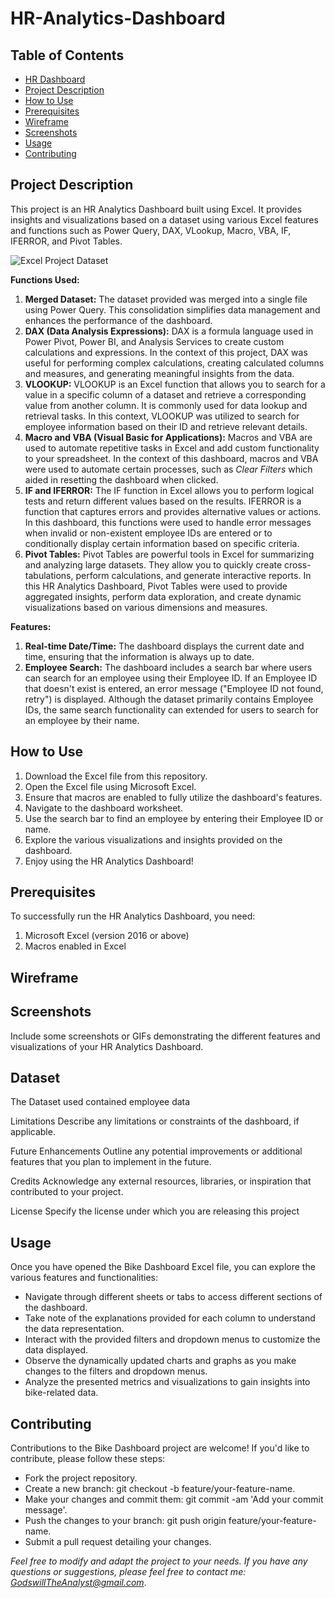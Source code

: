 # <a name="hr-dashboard"></a> HR-Analytics-Dashboard

## Table of Contents
- [HR Dashboard](#hr-dashboard)
- [Project Description](#project-description) 
- [How to Use](#how-to-use)
- [Prerequisites](#prerequisites)
- [Wireframe](#wireframe)
- [Screenshots](#screenshots)
- [Usage](#usage)
- [Contributing](#contributing)

## <a name="project-description"></a> Project Description
This project is an HR Analytics Dashboard built using Excel. It provides insights and visualizations based on a dataset using various Excel features and functions such as Power Query, DAX, VLookup, Macro, VBA, IF, IFERROR, and Pivot Tables.

![Excel Project Dataset](https://github.com/Dev-Godswill/Bike-Dashboard/assets/99620725/7171d980-929e-47aa-af9b-38d9c41aa12c)

**Functions Used:**
1. **Merged Dataset:** The dataset provided was merged into a single file using Power Query. This consolidation simplifies data management and enhances the performance of the dashboard.
2. **DAX (Data Analysis Expressions):** DAX is a formula language used in Power Pivot, Power BI, and Analysis Services to create custom calculations and expressions. In the context of this project, DAX was useful for performing complex calculations, creating calculated columns and measures, and generating meaningful insights from the data.
3. **VLOOKUP:** VLOOKUP is an Excel function that allows you to search for a value in a specific column of a dataset and retrieve a corresponding value from another column. It is commonly used for data lookup and retrieval tasks. In this context, VLOOKUP was utilized to search for employee information based on their ID and retrieve relevant details.
4. **Macro and VBA (Visual Basic for Applications):** Macros and VBA are used to automate repetitive tasks in Excel and add custom functionality to your spreadsheet. In the context of this dashboard, macros and VBA were used to automate certain processes, such as _Clear Filters_ which aided in resetting the dashboard when clicked. 
5. **IF and IFERROR:** The IF function in Excel allows you to perform logical tests and return different values based on the results. IFERROR is a function that captures errors and provides alternative values or actions. In this dashboard, this functions were used to handle error messages when invalid or non-existent employee IDs are entered or to conditionally display certain information based on specific criteria.
6. **Pivot Tables:** Pivot Tables are powerful tools in Excel for summarizing and analyzing large datasets. They allow you to quickly create cross-tabulations, perform calculations, and generate interactive reports. In this HR Analytics Dashboard, Pivot Tables were used to provide aggregated insights, perform data exploration, and create dynamic visualizations based on various dimensions and measures.

**Features:**
1. **Real-time Date/Time:** The dashboard displays the current date and time, ensuring that the information is always up to date. 
2. **Employee Search:** The dashboard includes a search bar where users can search for an employee using their Employee ID. If an Employee ID that doesn't exist is entered, an error message ("Employee ID not found, retry") is displayed. Although the dataset primarily contains Employee IDs, the same search functionality can extended for users to search for an employee by their name.

## How to Use
1. Download the Excel file from this repository. 
2. Open the Excel file using Microsoft Excel. 
3. Ensure that macros are enabled to fully utilize the dashboard's features. 
4. Navigate to the dashboard worksheet. 
5. Use the search bar to find an employee by entering their Employee ID or name. 
6. Explore the various visualizations and insights provided on the dashboard. 
7. Enjoy using the HR Analytics Dashboard!

## Prerequisites
To successfully run the HR Analytics Dashboard, you need:
1. Microsoft Excel (version 2016 or above) 
2. Macros enabled in Excel

## Wireframe


## Screenshots
Include some screenshots or GIFs demonstrating the different features and visualizations of your HR Analytics Dashboard.

## Dataset
The Dataset used contained employee data

Limitations
Describe any limitations or constraints of the dashboard, if applicable.

Future Enhancements
Outline any potential improvements or additional features that you plan to implement in the future.

Credits
Acknowledge any external resources, libraries, or inspiration that contributed to your project.

License
Specify the license under which you are releasing this project
## Usage
Once you have opened the Bike Dashboard Excel file, you can explore the various features and functionalities:
- Navigate through different sheets or tabs to access different sections of the dashboard.
- Take note of the explanations provided for each column to understand the data representation.
- Interact with the provided filters and dropdown menus to customize the data displayed.
- Observe the dynamically updated charts and graphs as you make changes to the filters and dropdown menus.
- Analyze the presented metrics and visualizations to gain insights into bike-related data.

## Contributing
Contributions to the Bike Dashboard project are welcome! If you'd like to contribute, please follow these steps:
- Fork the project repository. 
- Create a new branch: git checkout -b feature/your-feature-name. 
- Make your changes and commit them: git commit -am 'Add your commit message'. 
- Push the changes to your branch: git push origin feature/your-feature-name. 
- Submit a pull request detailing your changes.

*Feel free to modify and adapt the project to your needs. If you have any questions or suggestions, please feel free to contact me: GodswillTheAnalyst@gmail.com*.

